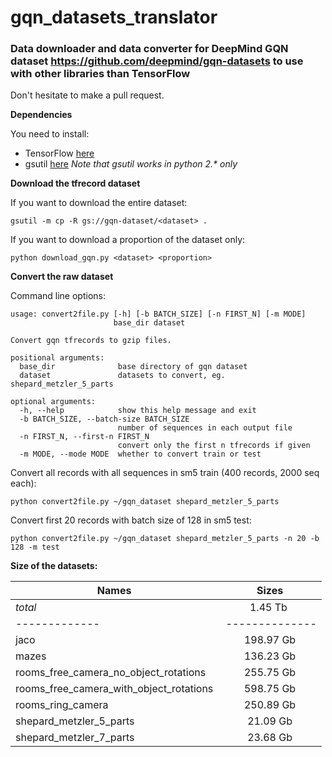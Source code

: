 # gqn_datasets_translator

### Data downloader and data converter for DeepMind GQN dataset https://github.com/deepmind/gqn-datasets to use with other libraries than TensorFlow

Don't hesitate to make a pull request. 

**Dependencies**

You need to install:

- TensorFlow [here](https://www.tensorflow.org/install/)
- gsutil [here](https://cloud.google.com/storage/docs/gsutil_install) *Note that gsutil works in python 2.\* only*


**Download the tfrecord dataset**

If you want to download the entire dataset:
```shell
gsutil -m cp -R gs://gqn-dataset/<dataset> .
```

If you want to download a proportion of the dataset only:
```shell
python download_gqn.py <dataset> <proportion>
```

**Convert the raw dataset**

Command line options:
```shell
usage: convert2file.py [-h] [-b BATCH_SIZE] [-n FIRST_N] [-m MODE]
                       base_dir dataset

Convert gqn tfrecords to gzip files.

positional arguments:
  base_dir              base directory of gqn dataset
  dataset               datasets to convert, eg. shepard_metzler_5_parts

optional arguments:
  -h, --help            show this help message and exit
  -b BATCH_SIZE, --batch-size BATCH_SIZE
                        number of sequences in each output file
  -n FIRST_N, --first-n FIRST_N
                        convert only the first n tfrecords if given
  -m MODE, --mode MODE  whether to convert train or test
```

Convert all records with all sequences in sm5 train (400 records, 2000 seq each):
```shell
python convert2file.py ~/gqn_dataset shepard_metzler_5_parts
```

Convert first 20 records with batch size of 128 in sm5 test:
```shell
python convert2file.py ~/gqn_dataset shepard_metzler_5_parts -n 20 -b 128 -m test
```

**Size of the datasets:**

| Names        | Sizes           |
| ------------- |:-------------:|
| _total_ | 1.45 Tb |
| ------------- | --------------|
| jaco      | 198.97 Gb |
| mazes      | 136.23 Gb |
| rooms\_free\_camera\_no\_object\_rotations | 255.75 Gb |
| rooms\_free\_camera\_with\_object\_rotations | 598.75 Gb |
| rooms\_ring\_camera | 250.89 Gb |
| shepard\_metzler\_5\_parts | 21.09 Gb |
| shepard\_metzler\_7\_parts | 23.68 Gb |

